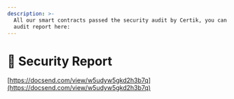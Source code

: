 ```yaml
---
description: >-
  All our smart contracts passed the security audit by Certik, you can view our
  audit report here:
---
```


# 📄 Security Report

[https://docsend.com/view/w5udyw5gkd2h3b7q](https://docsend.com/view/w5udyw5gkd2h3b7q)
